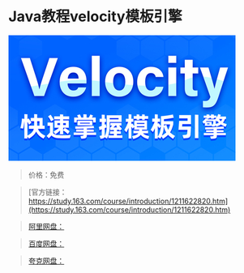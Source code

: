 # Java教程velocity模板引擎

![img](../../../assets/study163/free/47e2593139464797ba0ac61a533f0e32.jpg)

> 价格：免费

> [官方链接：https://study.163.com/course/introduction/1211622820.htm](https://study.163.com/course/introduction/1211622820.htm)

> [阿里网盘：]()

> [百度网盘：]()

> [夸克网盘：]()
